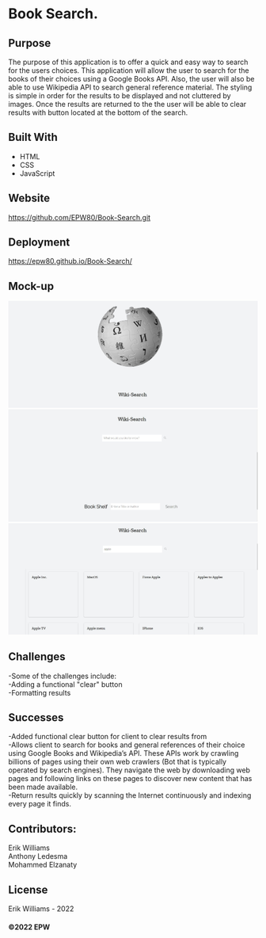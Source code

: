 # Book Search.

## Purpose
The purpose of this application is to offer a quick and easy way to search
for the users choices. This application will allow the user to search for the books of their choices
using a Google Books API. Also, the user will also be able to use Wikipedia API to search general reference material.
The styling is simple in order for the results to be displayed and not cluttered by images. Once the results are returned to the
the user will be able to clear results with button located at the bottom of the search.

## Built With

- HTML
- CSS
- JavaScript

## Website

https://github.com/EPW80/Book-Search.git

## Deployment

https://epw80.github.io/Book-Search/

## Mock-up

![Book-Search: Erik Williams](/assets/images/finalScreenShot.jpg)
![Book-Search: Erik Williams](/assets/images/finalScreenShot2.jpg)
![Book-Search: Erik Williams](/assets/images/finalScreenShot3.jpg)

## Challenges
-Some of the challenges include:
<br />
-Adding a functional "clear" button 
<br />
-Formatting results
<br />

## Successes
-Added functional clear button for client to clear results from
<br />
-Allows client to search for books and general references of their choice using Google Books and Wikipedia’s API.
These APIs work by crawling billions of pages using their own web crawlers (Bot that is typically operated by search engines). They navigate the web by downloading web pages and following links on these pages to discover new content that has been made available.
<br />
-Return results quickly by scanning the Internet continuously and indexing every page it finds.
<br />
## Contributors:

Erik Williams
<br />
Anthony Ledesma
<br />
Mohammed Elzanaty

## License

Erik Williams - 2022

#### ©️2022 EPW
